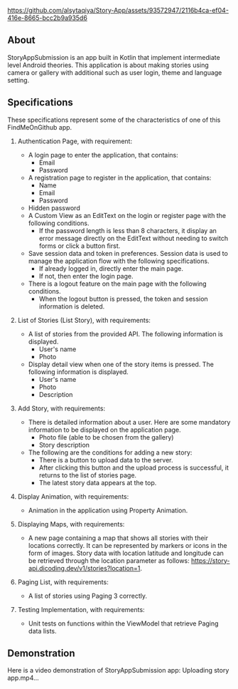 
https://github.com/alsytaqiya/Story-App/assets/93572947/2116b4ca-ef04-416e-8665-bcc2b9a935d6
## About
StoryAppSubmission is an app built in Kotlin that implement intermediate level Android theories. This application is about making stories using camera or gallery with additional such as user login, theme and language setting.

## Specifications
These specifications represent some of the characteristics of one of this FindMeOnGithub app.
1. Authentication Page, with requirement:
   - A login page to enter the application, that contains:
     - Email
     - Password
   - A registration page to register in the application, that contains:
     - Name 
     - Email 
     - Password 
   - Hidden password
   - A Custom View as an EditText on the login or register page with the following conditions.
     - If the password length is less than 8 characters, it display an error message directly on the EditText without needing to switch forms or click a button first.
   - Save session data and token in preferences. Session data is used to manage the application flow with the following specifications.
     - If already logged in, directly enter the main page.
     - If not, then enter the login page.
   - There is a logout feature on the main page with the following conditions.
     - When the logout button is pressed, the token and session information is deleted.
    
2. List of Stories (List Story), with requirements:
   - A list of stories from the provided API. The following information is displayed.
     - User's name 
     - Photo 
   - Display detail view when one of the story items is pressed. The following information is displayed.
     - User's name
     - Photo
     - Description 

3. Add Story, with requirements:
   - There is detailed information about a user. Here are some mandatory information to be displayed on the application page.
     - Photo file (able to be chosen from the gallery)
     - Story description
   - The following are the conditions for adding a new story:
     - There is a button to upload data to the server.
     - After clicking this button and the upload process is successful, it returns to the list of stories page.
     - The latest story data appears at the top.

4. Display Animation, with requirements:
   - Animation in the application using Property Animation.
     
5. Displaying Maps, with requirements:
   - A new page containing a map that shows all stories with their locations correctly. It can be represented by markers or icons in the form of images. Story data with location latitude and longitude can be retrieved through the location parameter as follows: https://story-api.dicoding.dev/v1/stories?location=1.

6. Paging List, with requirements:
   - A list of stories using Paging 3 correctly.

7. Testing Implementation, with requirements:
   - Unit tests on functions within the ViewModel that retrieve Paging data lists.
   
## Demonstration
Here is a video demonstration of StoryAppSubmission app:
Uploading story app.mp4…
